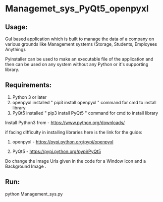 # Managemet_sys_PyQt5_openpyxl

## Usage:

GuI based application which is built to manage the data of a company on various grounds like Management systems (Storage, Students, Employees Anything).

Pyinstaller can be used to make an executable file of the application and then can be used on any system without any Python or it's supporting library.

## Requirements:

1. Python 3 or later
2. openpyxl installed  " pip3 install openpyxl " command for cmd to install library
3. PyQt5 installed " pip3 install PyQt5 " command for cmd to install library

Install Python3 from - https://www.python.org/downloads/

if facing difficulty in installing libraries here is the link for the guide:

1. openpyxl - https://pypi.python.org/pypi/openpyxl

2. PyQt5 - https://pypi.python.org/pypi/PyQt5

Do change the Image Urls given in the code for a Window Icon and a Background Image .

## Run:

python Management_sys.py

